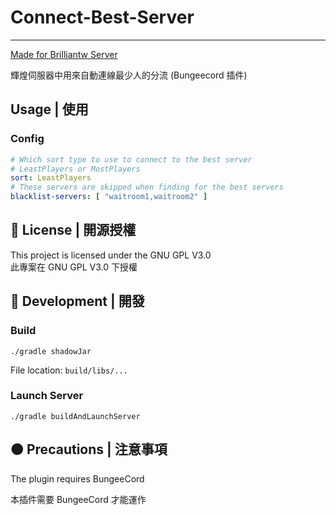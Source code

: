 # Connect-Best-Server

---
[Made for Brilliantw Server](https://discord.gg/5MHGpAFGEN "The Copyright of the entire source codes is owned by SiongSng according to Article 10 the Copyright Law of the Republic of China.")

輝煌伺服器中用來自動連線最少人的分流 (Bungeecord 插件)

## Usage | 使用

### Config

```yaml
# Which sort type to use to connect to the best server
# LeastPlayers or MostPlayers
sort: LeastPlayers
# These servers are skipped when finding for the best servers
blacklist-servers: [ "waitroom1,waitroom2" ]
```

## 📃 License | 開源授權

This project is licensed under the GNU GPL V3.0  
此專案在 GNU GPL V3.0 下授權

## 🔴 Development | 開發

### Build

```shell
./gradle shadowJar
```

File location: `build/libs/...`

### Launch Server

```shell
./gradle buildAndLaunchServer
```

## 🟠 Precautions | 注意事項

The plugin requires BungeeCord

本插件需要 BungeeCord 才能運作
